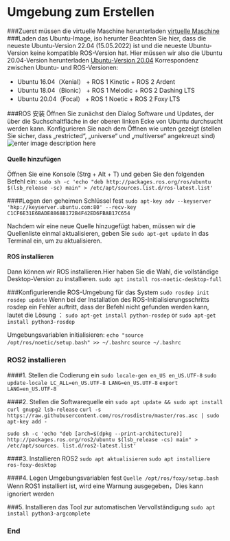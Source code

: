 ﻿

#  Umgebung zum Erstellen

###Zuerst müssen die virtuelle Maschine herunterladen
[virtuelle Maschine](https://www.virtualbox.org/)
###Laden das Ubuntu-Image, iso herunter
Beachten Sie hier, dass die neueste Ubuntu-Version 22.04 (15.05.2022) ist und die neueste Ubuntu-Version keine kompatible ROS-Version hat. Hier müssen wir also die Ubuntu 20.04-Version herunterladen
[Ubuntu-Version 20.04](https://releases.ubuntu.com/20.04.4/)
Korrespondenz zwischen Ubuntu- und ROS-Versionen:
- Ubuntu 16.04（Xenial） + ROS 1 Kinetic    +  ROS 2  Ardent
- Ubuntu 18.04（Bionic） + ROS 1 Melodic   +  ROS 2  Dashing LTS
- Ubuntu 20.04（Focal）  + ROS 1 Noetic     +  ROS 2  Foxy LTS

###ROS 安装
Öffnen Sie zunächst den Dialog Software und Updates, der über die Suchschaltfläche in der oberen linken Ecke von Ubuntu durchsucht werden kann.
Konfigurieren Sie nach dem Öffnen wie unten gezeigt (stellen Sie sicher, dass „restricted“, „universe“ und „multiverse“ angekreuzt sind)
![enter image description here](https://img-blog.csdnimg.cn/2020111009114464.png?x-oss-process=image/watermark,type_ZmFuZ3poZW5naGVpdGk,shadow_10,text_aHR0cHM6Ly9ibG9nLmNzZG4ubmV0L0xlc2xpZV9fX0NoZXVuZw==,size_16,color_666666,t_70#pic_center)


#### Quelle hinzufügen
Öffnen Sie eine Konsole (Strg + Alt + T) und geben Sie den folgenden Befehl ein:
`sudo sh -c 'echo "deb http://packages.ros.org/ros/ubuntu $(lsb_release -sc) main" > /etc/apt/sources.list.d/ros-latest.list'`

####Legen den geheimen Schlüssel fest
`sudo apt-key adv --keyserver 'hkp://keyserver.ubuntu.com:80' --recv-key C1CF6E31E6BADE8868B172B4F42ED6FBAB17C654`

Nachdem wir eine neue Quelle hinzugefügt haben, müssen wir die Quellenliste einmal aktualisieren, geben Sie `sudo apt-get update` in das Terminal ein, um zu aktualisieren.

#### ROS installieren
Dann können wir ROS installieren.Hier haben Sie die Wahl, die vollständige Desktop-Version zu installieren.
`sudo apt install ros-noetic-desktop-full`

###Konfigurierendie ROS-Umgebung für das System
`sudo rosdep init`
`rosdep update`
Wenn bei der Installation des ROS-Initialisierungsschritts rosdep ein Fehler auftritt, dass der Befehl nicht gefunden werden kann, lautet die Lösung ：
`sudo apt-get install python-rosdep` 
or   `sudo apt-get install python3-rosdep` 

Umgebungsvariablen initialisieren:
`echo "source /opt/ros/noetic/setup.bash" >> ~/.bashrc`
`source ~/.bashrc`

### ROS2 installieren
####1. Stellen die Codierung ein
`sudo locale-gen en_US en_US.UTF-8`
`sudo update-locale LC_ALL=en_US.UTF-8 LANG=en_US.UTF-8`
`export LANG=en_US.UTF-8`
 
####2. Stellen die Softwarequelle ein
`sudo apt update && sudo apt install curl gnupg2 lsb-release`
`curl -s https://raw.githubusercontent.com/ros/rosdistro/master/ros.asc | sudo apt-key add -`
 
`sudo sh -c 'echo "deb [arch=$(dpkg --print-architecture)] http://packages.ros.org/ros2/ubuntu $(lsb_release -cs) main" > /etc/apt/sources. list.d/ros2-latest.list'`
 
####3. Installieren ROS2
`sudo apt aktualisieren`
`sudo apt installiere ros-foxy-desktop`

####4. Legen Umgebungsvariablen fest
`Quelle /opt/ros/foxy/setup.bash`
Wenn ROS1 installiert ist, wird eine Warnung ausgegeben，Dies kann ignoriert werden

###5. Installieren das Tool zur automatischen Vervollständigung
`sudo apt install python3-argcomplete`

### End
